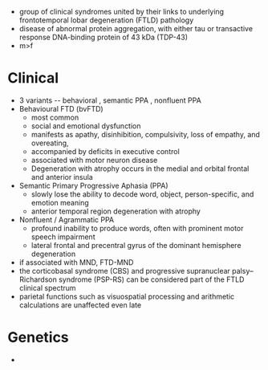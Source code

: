 - group of clinical syndromes united by their links to underlying frontotemporal lobar degeneration (FTLD) pathology 
- disease of abnormal protein aggregation, with either tau or transactive response DNA-binding protein of 43 kDa (TDP-43) 
- m>f 
# Clinical 
- 3 variants -- behavioral , semantic PPA , nonfluent PPA 
- Behavioural FTD (bvFTD)
	- most common 
	- social and emotional dysfunction 
	- manifests as apathy, disinhibition, compulsivity, loss of empathy, and overeating, 
	- accompanied by deficits in executive control 
	- associated with motor neuron disease 
	- Degeneration with atrophy occurs in the medial and orbital frontal and anterior insula 
- Semantic Primary Progressive Aphasia (PPA)
	- slowly lose the ability to decode word, object, person-specific, and emotion meaning 
	- anterior temporal region degeneration with atrophy 
- Nonfluent / Agrammatic PPA 
	- profound inability to produce words, often with prominent motor speech impairment 
	- lateral frontal and precentral gyrus of the dominant hemisphere degeneration 
- if associated with MND, FTD-MND 
- the corticobasal syndrome (CBS) and progressive supranuclear palsy–Richardson syndrome (PSP-RS) can be considered part of the FTLD clinical spectrum
- parietal functions such as visuospatial processing and arithmetic calculations are unaffected even late
# Genetics 
- 
